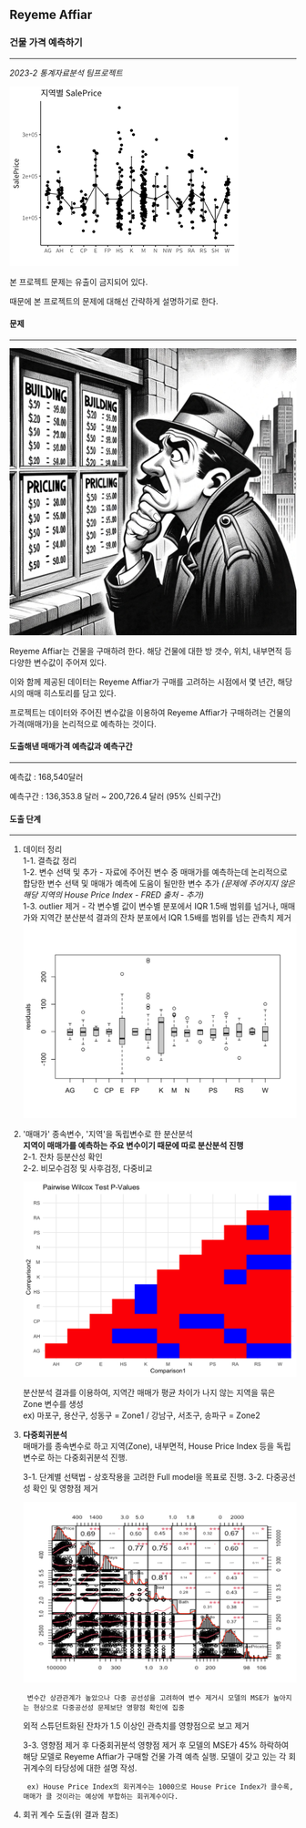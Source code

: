 ## Reyeme Affiar

### 건물 가격 예측하기

---

*2023-2 통계자료분석 팀프로젝트*

![SalePrice-Area](./images/SalePrice-Area.png)

본 프로젝트 문제는 유출이 금지되어 있다.

때문에 본 프로젝트의 문제에 대해선 간략하게 설명하기로 한다.

#### 문제

---

![Reyeme Affiar](./images/Reyeme_Affiar_cartoon.png)

Reyeme Affiar는 건물을 구매하려 한다. 해당 건물에 대한 방 갯수, 위치, 내부면적 등 다양한 변수값이 주어져 있다.

이와 함께 제공된 데이터는 Reyeme Affiar가 구매를 고려하는 시점에서 몇 년간, 해당 시의 매매 히스토리를 담고 있다.

프로젝트는 데이터와 주어진 변수값을 이용하여 Reyeme Affiar가 구매하려는 건물의 가격(매매가)을 논리적으로 예측하는 것이다.

#### 도출해낸 매매가격 예측값과 예측구간

---

예측값 : 168,540달러

예측구간 : 136,353.8 달러 ~ 200,726.4 달러 (95% 신뢰구간)

#### 도출 단계

---

1. 데이터 정리  
    1-1. 결측값 정리  
    1-2. 변수 선택 및 추가 - 자료에 주어진 변수 중 매매가를 예측하는데 논리적으로 합당한 변수 선택 및 매매가 예측에 도움이 될만한 변수 추가 *(문제에 주어지지 않은 해당 지역의 House Price Index - FRED 출처 - 추가)*  
    1-3. outlier 제거 - 각 변수별 값이 변수별 분포에서 IQR 1.5배 범위를 넘거나, 매매가와 지역간 분산분석 결과의 잔차 분포에서 IQR 1.5배를 범위를 넘는 관측치 제거  
    ![ANOVA residual outlier](./images/outlier-ANOVA-residual.png)

2. '매매가' 종속변수, '지역'을 독립변수로 한 분산분석  
    **지역이 매매가를 예측하는 주요 변수이기 때문에 따로 분산분석 진행**    
    2-1. 잔차 등분산성 확인  
    2-2. 비모수검정 및 사후검정, 다중비교

    ![Wilcox Test](./images/wilcoxtest.png)

    분산분석 결과를 이용하여, 지역간 매매가 평균 차이가 나지 않는 지역을 묶은 Zone 변수를 생성   
        ex) 마포구, 용산구, 성동구 = Zone1 / 강남구, 서초구, 송파구 = Zone2

3. **다중회귀분석**  
    매매가를 종속변수로 하고 지역(Zone), 내부면적, House Price Index 등을 독립변수로 하는 다중회귀분석 진행.

    3-1. 단계별 선택법 - 상호작용을 고려한 Full model을 목표로 진행.
    3-2. 다중공선성 확인 및 영향점 제거

    ![Correlation chart](./images/Correlation_chart.png)

        변수간 상관관계가 높았으나 다중 공선성을 고려하여 변수 제거시 모델의 MSE가 높아지는 현상으로 다중공선성 문제보단 영향점 확인에 집중

    외적 스튜던트화된 잔차가 1.5 이상인 관측치를 영향점으로 보고 제거

    3-3. 영향점 제거 후 다중회귀분석
        영향점 제거 후 모델의 MSE가 45% 하락하여 해당 모델로 Reyeme Affiar가 구매할 건물 가격 예측 실행.
        모델이 갖고 있는 각 회귀계수의 타당성에 대한 설명 작성. 
        
        ex) House Price Index의 회귀계수는 1000으로 House Price Index가 클수록, 매매가 클 것이라는 예상에 부합하는 회귀계수이다.

4. 회귀 계수 도출(위 결과 참조)




